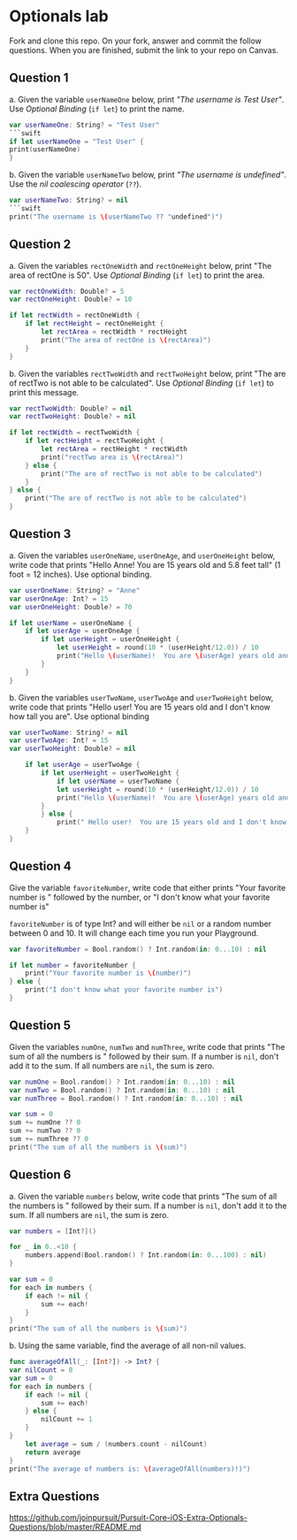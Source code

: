 # Optionals lab

Fork and clone this repo. On your fork, answer and commit the follow questions. When you are finished, submit the link to your repo on Canvas.


## Question 1

a. Given the variable `userNameOne` below, print *"The username is Test User"*.  Use *Optional Binding* (`if let`) to print the name.

```swift
var userNameOne: String? = "Test User"
```swift
if let userNameOne = "Test User" {
print(userNameOne)
}
```

b. Given the variable `userNameTwo` below, print *"The username is undefined"*.  Use the *nil coalescing operator* (`??`).

```swift
var userNameTwo: String? = nil
```swift
print("The username is \(userNameTwo ?? "undefined")")
```

## Question 2

a. Given the variables `rectOneWidth` and `rectOneHeight` below, print "The area of rectOne is 50".  Use *Optional Binding* (`if let`) to print the area.

```swift
var rectOneWidth: Double? = 5
var rectOneHeight: Double? = 10
```
```swift
if let rectWidth = rectOneWidth {
    if let rectHeight = rectOneHeight {
        let rectArea = rectWidth * rectHeight
        print("The area of rectOne is \(rectArea)")
    }
}
```

b. Given the variables `rectTwoWidth` and `rectTwoHeight` below, print "The are of rectTwo is not able to be calculated".  Use *Optional Binding* (`if let`) to print this message.

```swift
var rectTwoWidth: Double? = nil
var rectTwoHeight: Double? = nil
```
```swift
if let rectWidth = rectTwoWidth {
    if let rectHeight = rectTwoHeight {
        let rectArea = rectHeight * rectWidth
        print("rectTwo area is \(rectArea)")
    } else {
        print("The are of rectTwo is not able to be calculated")
    }
} else {
    print("The are of rectTwo is not able to be calculated")
}
```

## Question 3

a. Given the variables `userOneName`, `userOneAge`, and `userOneHeight` below, write code that prints "Hello Anne!  You are 15 years old and 5.8 feet tall" (1 foot = 12 inches).  Use optional binding.


```swift
var userOneName: String? = "Anne"
var userOneAge: Int? = 15
var userOneHeight: Double? = 70
```
```swift
if let userName = userOneName {
    if let userAge = userOneAge {
        if let userHeight = userOneHeight {
            let userHeight = round(10 * (userHeight/12.0)) / 10
            print("Hello \(userName)!  You are \(userAge) years old and \(userHeight) feet tall")
        }
    }
}
```

b. Given the variables `userTwoName`, `userTwoAge` and `userTwoHeight` below, write code that prints "Hello user!  You are 15 years old and I don't know how tall you are".  Use optional binding

```swift
var userTwoName: String? = nil
var userTwoAge: Int? = 15
var userTwoHeight: Double? = nil
```
```swift
    if let userAge = userTwoAge {
        if let userHeight = userTwoHeight {
            if let userName = userTwoName {
            let userHeight = round(10 * (userHeight/12.0)) / 10
            print("Hello \(userName)!  You are \(userAge) years old and \(userHeight) feet tall")
        }
        } else {
            print(" Hello user!  You are 15 years old and I don't know how tall you are")
    }
}
```

## Question 4

Give the variable `favoriteNumber`, write code that either prints "Your favorite number is " followed by the number, or "I don't know what your favorite number is"

`favoriteNumber` is of type Int? and will either be `nil` or a random number between 0 and 10.  It will change each time you run your Playground.

```swift
var favoriteNumber = Bool.random() ? Int.random(in: 0...10) : nil
```
```swift
if let number = favoriteNumber {
    print("Your favorite number is \(number)")
} else {
    print("I don't know what your favorite number is")
}

```


## Question 5

Given the variables `numOne`, `numTwo` and `numThree`, write code that prints "The sum of all the numbers is " followed by their sum.  If a number is `nil`, don't add it to the sum.  If all numbers are `nil`, the sum is zero.

```swift
var numOne = Bool.random() ? Int.random(in: 0...10) : nil
var numTwo = Bool.random() ? Int.random(in: 0...10) : nil
var numThree = Bool.random() ? Int.random(in: 0...10) : nil
```
```swift
var sum = 0
sum += numOne ?? 0
sum += numTwo ?? 0
sum += numThree ?? 0
print("The sum of all the numbers is \(sum)")
```

## Question 6

a. Given the variable `numbers` below, write code that prints "The sum of all the numbers is " followed by their sum.  If a number is `nil`, don't add it to the sum.  If all numbers are `nil`, the sum is zero.

```swift
var numbers = [Int?]()

for _ in 0..<10 {
    numbers.append(Bool.random() ? Int.random(in: 0...100) : nil)
}
```
```swift
var sum = 0
for each in numbers {
    if each != nil {
        sum += each!
    }
}
print("The sum of all the numbers is \(sum)")
```

b. Using the same variable, find the average of all non-nil values.
```swift
func averageOfAll(_: [Int?]) -> Int? {
var nilCount = 0
var sum = 0
for each in numbers {
    if each != nil {
        sum += each!
    } else {
        nilCount += 1
    }
}
    let average = sum / (numbers.count - nilCount)
    return average
}
print("The average of numbers is: \(averageOfAll(numbers)!)")
```

## Extra Questions

https://github.com/joinpursuit/Pursuit-Core-iOS-Extra-Optionals-Questions/blob/master/README.md
